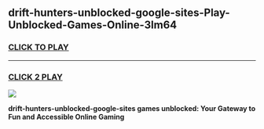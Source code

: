 
## drift-hunters-unblocked-google-sites-Play-Unblocked-Games-Online-3lm64
<h3>
<a href="https://premium76.site?title=drift-hunters-unblocked-google-sites&ref=24A">CLICK TO PLAY</a></h3>
<hr>

<h3>
<a href="https://premium76.site?title=drift-hunters-unblocked-google-sites&ref=24A">CLICK 2 PLAY</a>
  
</h3>

<a href="https://premium76.site?title=drift-hunters-unblocked-google-sites&ref=24A"><img src="https://clearcache.store/games.png"></a>


**drift-hunters-unblocked-google-sites games unblocked: Your Gateway to Fun and Accessible Online Gaming**
